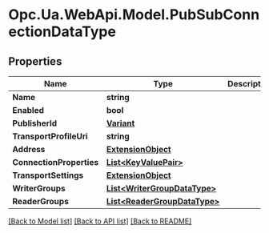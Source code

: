 # Opc.Ua.WebApi.Model.PubSubConnectionDataType

## Properties

Name | Type | Description | Notes
------------ | ------------- | ------------- | -------------
**Name** | **string** |  | [optional] 
**Enabled** | **bool** |  | [optional] 
**PublisherId** | [**Variant**](Variant.md) |  | [optional] 
**TransportProfileUri** | **string** |  | [optional] 
**Address** | [**ExtensionObject**](ExtensionObject.md) |  | [optional] 
**ConnectionProperties** | [**List&lt;KeyValuePair&gt;**](KeyValuePair.md) |  | [optional] 
**TransportSettings** | [**ExtensionObject**](ExtensionObject.md) |  | [optional] 
**WriterGroups** | [**List&lt;WriterGroupDataType&gt;**](WriterGroupDataType.md) |  | [optional] 
**ReaderGroups** | [**List&lt;ReaderGroupDataType&gt;**](ReaderGroupDataType.md) |  | [optional] 

[[Back to Model list]](../README.md#documentation-for-models) [[Back to API list]](../README.md#documentation-for-api-endpoints) [[Back to README]](../README.md)

